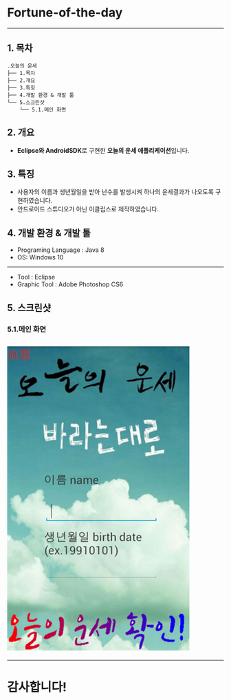# Fortune-of-the-day

-------------
## 1. 목차
```
.오늘의 운세
├── 1.목차
├── 2.개요
├── 3.특징
├── 4.개발 환경 & 개발 툴
└── 5.스크린샷
    └── 5.1.메인 화면
```



## 2. 개요
 - **Eclipse와 AndroidSDK**로 구현한 **오늘의 운세 애플리케이션**입니다. 


 
## 3. 특징
- 사용자의 이름과 생년월일을 받아 난수를 발생시켜 하나의 운세결과가 나오도록 구현하였습니다.
- 안드로이드 스튜디오가 아닌 이클립스로 제작하였습니다.



## 4. 개발 환경 & 개발 툴
- Programing Language : Java 8
- OS: Windows 10
-----------------------------------------------------------------------------
- Tool : Eclipse
- Graphic Tool : Adobe Photoshop CS6


## 5. 스크린샷

### 5.1.메인 화면
 ![메인](./screenshot/us.png)
 -------------

-----------------------------------------------------------------------------
# 감사합니다!
